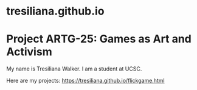 # tresiliana.github.io
# Project ARTG-25: Games as Art and Activism
 My name is Tresiliana Walker. I am a student at UCSC.

Here are my projects: https://tresiliana.github.io/flickgame.html
